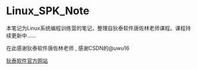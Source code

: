 # Linux_SPK_Note
本笔记为Linux系统编程训练营的笔记，整理自狄泰软件唐佐林老师课程。课程持续更新中......

在此感谢狄泰软件唐佐林老师 , 感谢CSDN的@uwu16

[狄泰软件官方网站](http://www.dt4sw.com/)

